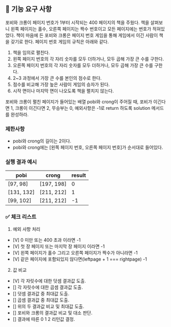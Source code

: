 ## 🚀 기능 요구 사항

포비와 크롱이 페이지 번호가 1부터 시작되는 400 페이지의 책을 주웠다. 책을 살펴보니 왼쪽 페이지는 홀수, 오른쪽 페이지는 짝수 번호이고 모든 페이지에는 번호가 적혀있었다. 책이 마음에 든 포비와 크롱은 페이지 번호 게임을 통해 게임에서 이긴 사람이 책을 갖기로 한다. 페이지 번호 게임의 규칙은 아래와 같다.

1. 책을 임의로 펼친다.
2. 왼쪽 페이지 번호의 각 자리 숫자를 모두 더하거나, 모두 곱해 가장 큰 수를 구한다.
3. 오른쪽 페이지 번호의 각 자리 숫자를 모두 더하거나, 모두 곱해 가장 큰 수를 구한다.
4. 2~3 과정에서 가장 큰 수를 본인의 점수로 한다.
5. 점수를 비교해 가장 높은 사람이 게임의 승자가 된다.
6. 시작 면이나 마지막 면이 나오도록 책을 펼치지 않는다.

포비와 크롱이 펼친 페이지가 들어있는 배열 pobi와 crong이 주어질 때, 포비가 이긴다면 1, 크롱이 이긴다면 2, 무승부는 0, 예외사항은 -1로 return 하도록 solution 메서드를 완성하라.

### 제한사항

- pobi와 crong의 길이는 2이다.
- pobi와 crong에는 [왼쪽 페이지 번호, 오른쪽 페이지 번호]가 순서대로 들어있다.

### 실행 결과 예시

| pobi       | crong      | result |
| ---------- | ---------- | ------ |
| [97, 98]   | [197, 198] | 0      |
| [131, 132] | [211, 212] | 1      |
| [99, 102]  | [211, 212] | -1     |

### ✅ 체크 리스트

1. 예외 사항 처리
- [V] 0 미만 또는 400 초과 이라면 -1
- [V] 첫 장 페이지 또는 마지막 장 페이지 이라면 -1
- [V] 왼쪽 페이지가 홀수 그리고 오른쪽 페이지가 짝수가 아니라면 -1
- [V] 같은 페이지에 포함되있지 않다면(leftpage + 1 === rightpage) -1

2. 값 비교
- [V] 각 자릿수에 대한 덧셈 결과값 도출.
- [] 각 자릿수에 대한 곱셈 결과값 도출.
- [] 덧셈 결과값 중 최대값 도출.
- [] 곱셈 결과값 중 최대값 도출.
- [] 위의 두 결과값 비교 및 최대값 도출.
- [] 포비와 크롱의 결과값 비교 및 대소 판단.
- [] 결과에 따른 0 1 2 리턴값 결정.


